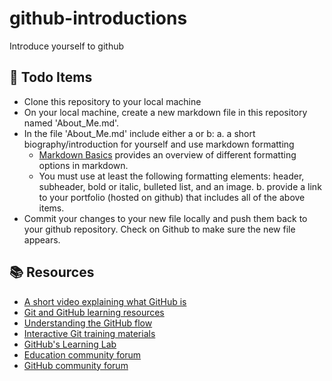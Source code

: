 # github-introductions
Introduce yourself to github

## 📝 Todo Items

-   Clone this repository to your local machine
-   On your local machine, create a new markdown file in this repository named 'About_Me.md'.
-   In the file 'About_Me.md' include either a or b: 
   a. a short biography/introduction for yourself and use markdown formatting
    - [Markdown Basics](https://quarto.org/docs/authoring/markdown-basics.html) provides an overview of different formatting options in markdown.
    - You must use at least the following formatting elements: header, subheader, bold or italic, bulleted list, and an image.
   b. provide a link to your portfolio (hosted on github) that includes all of the above items. 
-   Commit your changes to your new file locally and push them back to your github repository. Check on Github to make sure the new file appears.

## 📚 Resources

-   [A short video explaining what GitHub is](https://www.youtube.com/watch?v=w3jLJU7DT5E&feature=youtu.be)
-   [Git and GitHub learning resources](https://docs.github.com/en/github/getting-started-with-github/git-and-github-learning-resources)
-   [Understanding the GitHub flow](https://guides.github.com/introduction/flow/)
-   [Interactive Git training materials](https://githubtraining.github.io/training-manual/#/01_getting_ready_for_class)
-   [GitHub's Learning Lab](https://lab.github.com/)
-   [Education community forum](https://education.github.community/)
-   [GitHub community forum](https://github.community/)
